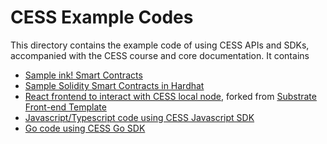 # CESS Example Codes

This directory contains the example code of using CESS APIs and SDKs, accompanied with the CESS course and core documentation. It contains

- [Sample ink! Smart Contracts](./ink)
- [Sample Solidity Smart Contracts in Hardhat](./hardhat)
- [React frontend to interact with CESS local node](./frontend), forked from [Substrate Front-end Template](https://github.com/substrate-developer-hub/substrate-front-end-template)
- [Javascript/Typescript code using CESS Javascript SDK](./js)
- [Go code using CESS Go SDK](./go)
